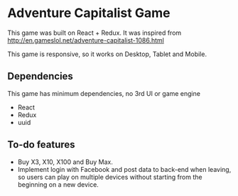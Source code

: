 # Adventure Capitalist Game

This game was built on React + Redux. It was inspired from http://en.gameslol.net/adventure-capitalist-1086.html

This game is responsive, so it works on Desktop, Tablet and Mobile.

## Dependencies
This game has minimum dependencies, no 3rd UI or game engine
- React
- Redux
- uuid

## To-do features
- Buy X3, X10, X100 and Buy Max.
- Implement login with Facebook and post data to back-end when leaving, so users can play on multiple devices without starting from the beginning on a new device.